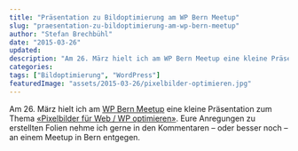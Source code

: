 ```yaml
---
title: "Präsentation zu Bildoptimierung am WP Bern Meetup"
slug: "praesentation-zu-bildoptimierung-am-wp-bern-meetup"
author: "Stefan Brechbühl"
date: "2015-03-26"
updated: 
description: "Am 26. März hielt ich am WP Bern Meetup eine kleine Präsentation zum Thema «Pixelbilder für Web / WP optimieren». Eure Anregungen zu erstellten Folien nehme ich gerne in den Kommentaren – oder besser noch – an einem Meetup in Bern entgegen."
categories:
tags: ["Bildoptimierung", "WordPress"]
featuredImage: "assets/2015-03-26/pixelbilder-optimieren.jpg"
---
```

Am 26. März hielt ich am [WP Bern Meetup](http://www.meetup.com/WordPress-Bern/) eine kleine Präsentation zum Thema [«Pixelbilder für Web / WP optimieren»](http://slides.com/pixelstrolch/pixelbilder-optimieren/). Eure Anregungen zu erstellten Folien nehme ich gerne in den Kommentaren – oder besser noch – an einem Meetup in Bern entgegen.
